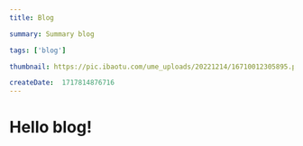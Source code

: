 ```yaml
---
title: Blog

summary: Summary blog

tags: ['blog']

thumbnail: https://pic.ibaotu.com/ume_uploads/20221214/16710012305895.png

createDate:  1717814876716
---
```


<h1>Hello blog!</h1>